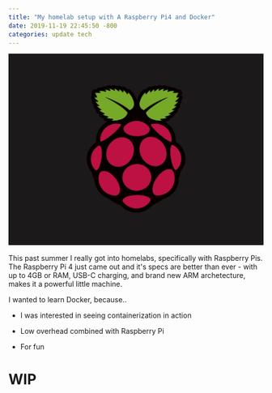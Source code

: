 ```yaml
---
title: "My homelab setup with A Raspberry Pi4 and Docker"
date: 2019-11-19 22:45:50 -800
categories: update tech
---
```


![](/assets/images/raspberrypi.jpg)

This past summer I really got into homelabs, specifically with Raspberry Pis. The Raspberry Pi 4 just came out and it's specs are better than ever - with up to 4GB or RAM, USB-C charging, and brand new ARM archetecture, makes it a powerful little machine.

I wanted to learn Docker, because..

- I was interested in seeing containerization in action

- Low overhead combined with Raspberry Pi 

- For fun

# WIP
